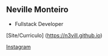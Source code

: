 ## Neville Monteiro
- Fullstack Developer

[Site/Curriculo] (https://n3vill.github.io)

[Instagram](https://instagram.com/m_nevill)